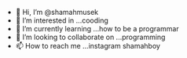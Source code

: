 - 👋 Hi, I’m @shamahmusek
- 👀 I’m interested in ...cooding
- 🌱 I’m currently learning ...how to be a programmar 
- 💞️ I’m looking to collaborate on ...programming 
- 📫 How to reach me ...instagram shamahboy

<!---
shamahmesek/shamahmesek is a ✨ special ✨ repository because its `README.md` (this file) appears on your GitHub profile.
You can click the Preview link to take a look at your changes.
--->

